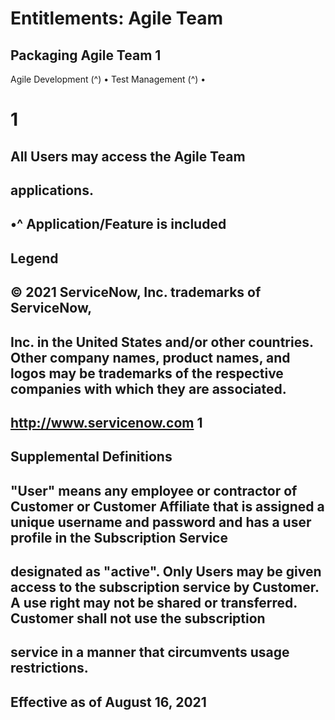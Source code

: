 # Entitlements: Agile Team

## Packaging Agile Team 1

Agile Development (^) • Test Management (^) •

# 1

## All Users may access the Agile Team

## applications.

## •^ Application/Feature is included

## Legend

## © 2021 ServiceNow, Inc. trademarks of ServiceNow,

## Inc. in the United States and/or other countries. Other company names, product names, and logos may be trademarks of the respective companies with which they are associated.

## http://www.servicenow.com 1

## Supplemental Definitions

## "User" means any employee or contractor of Customer or Customer Affiliate that is assigned a unique username and password and has a user profile in the Subscription Service

## designated as "active". Only Users may be given access to the subscription service by Customer. A use right may not be shared or transferred. Customer shall not use the subscription

## service in a manner that circumvents usage restrictions.

## Effective as of August 16, 2021


